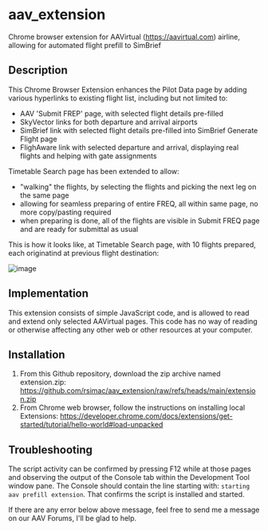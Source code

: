 # aav_extension
Chrome browser extension for AAVirtual (https://aavirtual.com) airline, allowing for automated flight prefill to SimBrief

## Description
This Chrome Browser Extension enhances the Pilot Data page by adding various hyperlinks to existing flight list, including but not limited to:
* AAV 'Submit FREP' page, with selected flight details pre-filled
* SkyVector links for both departure and arrival airports
* SimBrief link with selected flight details pre-filled into SimBrief Generate Flight page
* FlighAware link with selected departure and arrival, displaying real flights and helping with gate assignments

Timetable Search page has been extended to allow:
* "walking" the flights, by selecting the flights and picking the next leg on the same page
* allowing for seamless preparing of entire FREQ, all within same page, no more copy/pasting required
* when preparing is done, all of the flights are visible in Submit FREQ page and are ready for submittal as usual

This is how it looks like, at Timetable Search page, with 10 flights prepared, each originatind at previous flight destination:

 ![image](https://github.com/user-attachments/assets/1e4b3a0d-e9a0-45c7-85c3-b29fef87eabc)

 

## Implementation
This extension consists of simple JavaScript code, and is allowed to read and extend only selected AAVirtual pages. This code has no way of reading or otherwise affecting any other web or other resources at your computer.


## Installation
1. From this Github repository, download the zip archive named extension.zip: https://github.com/rsimac/aav_extension/raw/refs/heads/main/extension.zip
2. From Chrome web browser, follow the instructions on installing local Extensions: https://developer.chrome.com/docs/extensions/get-started/tutorial/hello-world#load-unpacked

## Troubleshooting
The script activity can be confirmed by pressing F12 while at those pages and observing the output of the Console tab within the Development Tool window pane. The Console should contain the line starting with: `starting aav prefill extension`. That confirms the script is installed and started.

If there are any error below above message, feel free to send me a message on our AAV Forums, I'll be glad to help.


